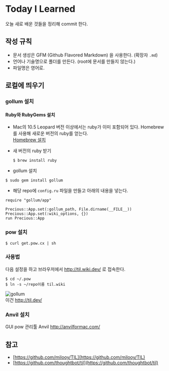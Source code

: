 # Today I Learned

오늘 새로 배운 것들을 정리해 commit 한다. 

## 작성 규칙
* 문서 생성은 GFM (Github Flavored Markdown) 을 사용한다. (확장자 `.md`)
* 언어나 기술명으로 폴더를 만든다. (root에 문서를 만들지 않는다.)
* 파일명은 영어로.

## 로컬에 띄우기  

### gollum 설치  

#### Ruby와 RubyGems 설치  

- Mac의 10.5 Leopard 버전 이상에서는 ruby가 이미 포함되어 있다. Homebrew를 사용해 새로운 버전의 ruby를 얻는다.  
 [Homebrew 설치](brew.sh)   

- 새 버전의 ruby 받기   
  ```
  $ brew install ruby
  ```  

- gollum 설치  
 ```
 $ sudo gem install gollum
 ```  

- 해당 repo에 `config.ru` 파일을 만들고 아래의 내용을 넣는다.  

 ```
 require "gollum/app"
 
 Precious::App.set(:gollum_path, File.dirname(__FILE__))
 Precious::App.set(:wiki_options, {})
 run Precious::App
 ```

### pow 설치
 ```
 $ curl get.pow.cx | sh
 ```

### 사용법  
다음 설정을 하고 브라우저에서 http://til.wiki.dev/ 로 접속한다.
```
$ cd ~/.pow
$ ln -s ~/repo이름 til.wiki
```

![gollum](../img/gollum.png)  
이건 http://til.dev/

### Anvil 설치

GUI pow 관리툴 Anvil http://anvilformac.com/

## 참고

* [https://github.com/milooy/TIL](https://github.com/milooy/TIL)
* [https://github.com/thoughtbot/til](https://github.com/thoughtbot/til)